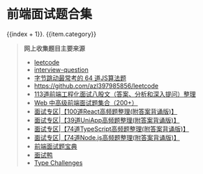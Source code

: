 <script setup>
import {ref} from "vue";
import Back from "./components/Back.vue";
import {withBase} from "vitepress";

let list = ref();
fetch(import.meta.env.VITE_FILE_BASE_URL + '/json/question/fileData.json').then(res => res.json())
.then(res=>{
  list.value = res.sort((a,b)=>a.order-b.order)
})
</script>

# 前端面试题合集

<p></p>
<Back/>


<p v-for="(item,index) in list" :key="item.category">
<a  :href="withBase(`category/${item.category}`)">{{index + 1}}. {{item.category}}</a>
</p>


> **网上收集题目主要来源**
> - [leetcode](https://leetcode.cn/problemset/)
> - [interview-question](https://github.com/pro-collection/interview-question/issues?page=1)
> - [字节跳动最常考的 64 道JS算法题](https://segmentfault.com/a/1190000039801667)
> - https://github.com/azl397985856/leetcode
> - [113道前端工程化面试八股文（答案、分析和深入提问）整理](https://blog.csdn.net/ocean2103/article/details/142679336)
> - [Web 中高级前端面试题集合（200+）](https://segmentfault.com/a/1190000021966814)
> - [面试专区|【100道React高频题整理(附答案背诵版)】](https://blog.csdn.net/qq_40522090/article/details/139922740)
> - [面试专区|【39道UniApp高频题整理(附答案背诵版)】](http://blog.csdn.net/qq_40522090/article/details/139922669)
> - [面试专区|【74道TypeScript高频题整理(附答案背诵版)】](https://blog.csdn.net/qq_40522090/article/details/139922650)
> - [面试专区|【74道Node.js高频题整理(附答案背诵版)】](https://blog.csdn.net/qq_40522090/article/details/139738677)
> - [前端面试题宝典](https://fe.ecool.fun/)
> - [面试鸭](https://www.mianshiya.com/)
> - [Type Challenges](https://github.com/type-challenges/type-challenges/blob/main/README.zh-CN.md)
